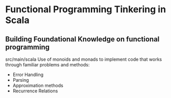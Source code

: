 # Functional Programming Tinkering in Scala
## Building Foundational Knowledge on functional programming
src/main/scala
Use of monoids and monads to implement code that works through familiar problems and methods:
 - Error Handling
 - Parsing
 - Approximation methods
 - Recurrence Relations
